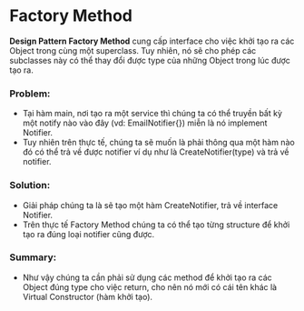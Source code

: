 # Factory Method

**Design Pattern Factory Method** cung cấp interface cho việc khởi tạo ra các Object trong cùng một superclass. Tuy nhiên, nó sẽ cho phép các subclasses này có thể thay đổi được type của những Object trong lúc được tạo ra.

### Problem:

- Tại hàm main, nơi tạo ra một service thì chúng ta có thể truyền bất kỳ một notify nào vào đây (vd: EmailNotifier{}) miễn là nó implement Notifier.
- Tuy nhiên trên thực tế, chúng ta sẽ muốn là phải thông qua một hàm nào đó có thể trả về được notifier ví dụ như là CreateNotifier(type) và trả về notifier.

### Solution:

- Giải pháp chúng ta là sẽ tạo một hàm CreateNotifier, trả về interface Notifier.
- Trên thực tế Factory Method chúng ta có thể tạo từng structure để khởi tạo ra đúng loại notifier cũng được.

### Summary:

- Như vậy chúng ta cần phải sử dụng các method để khởi tạo ra các Object đúng type cho việc return, cho nên nó mới có cái tên khác là Virtual Constructor (hàm khởi tạo).
